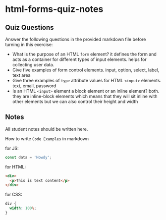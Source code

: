 # html-forms-quiz-notes

## Quiz Questions

Answer the following questions in the provided markdown file before turning in this exercise:

- What is the purpose of an HTML `form` element?
  it defines the form and acts as a container for different types of input elements. helps for collecting user data.
- Give five examples of form control elements.
  input, option, select, label, text area
- Give three examples of `type` attribute values for HTML `<input>` elements.
  text, email, password
- Is an HTML `<input>` element a block element or an inline element?
  both. they are inline-block elements which means that they will sit inline with other elements but we can also control their height and width

## Notes

All student notes should be written here.

How to write `Code Examples` in markdown

for JS:

```javascript
const data = 'Howdy';
```

for HTML:

```html
<div>
  <p>This is text content</p>
</div>
```

for CSS:

```css
div {
  width: 100%;
}
```
